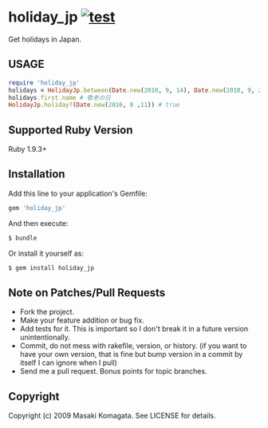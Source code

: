 # holiday_jp [![test](https://github.com/holiday-jp/holiday_jp-ruby/workflows/test/badge.svg)](https://github.com/holiday-jp/holiday_jp-ruby/actions)

Get holidays in Japan.

## USAGE

```ruby
require 'holiday_jp'
holidays = HolidayJp.between(Date.new(2010, 9, 14), Date.new(2010, 9, 21))
holidays.first.name # 敬老の日
HolidayJp.holiday?(Date.new(2016, 8 ,11)) # true
```

## Supported Ruby Version
Ruby 1.9.3+

## Installation

Add this line to your application's Gemfile:

```ruby
gem 'holiday_jp'
```

And then execute:

```sh
$ bundle
```

Or install it yourself as:

```sh
$ gem install holiday_jp
```

## Note on Patches/Pull Requests

* Fork the project.
* Make your feature addition or bug fix.
* Add tests for it. This is important so I don't break it in a
  future version unintentionally.
* Commit, do not mess with rakefile, version, or history.
  (if you want to have your own version, that is fine but
   bump version in a commit by itself I can ignore when I pull)
* Send me a pull request. Bonus points for topic branches.

## Copyright

Copyright (c) 2009 Masaki Komagata. See LICENSE for details.
